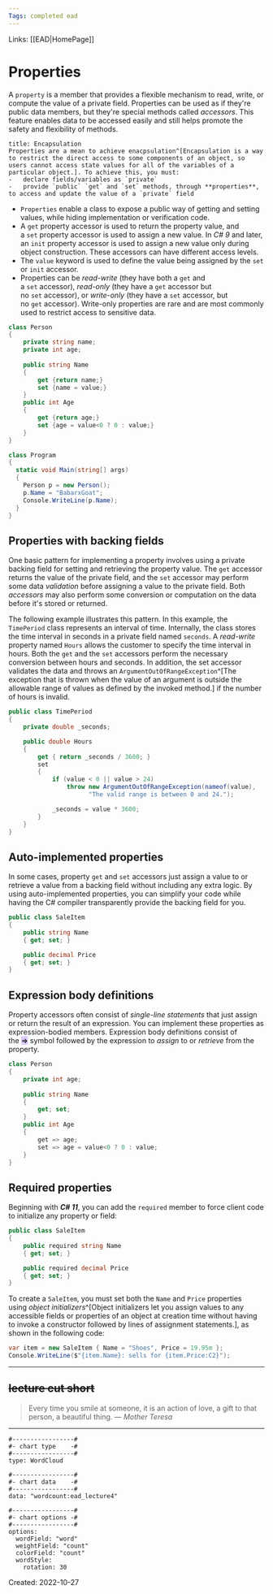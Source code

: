 ```yaml
---
Tags: completed ead
---
```

Links: [[EAD|HomePage]]
# Properties
A `property` is a member that provides a flexible mechanism to read, write, or compute the value of a private field. Properties can be used as if they're public data members, but they're special methods called _accessors_. This feature enables data to be accessed easily and still helps promote the safety and flexibility of methods.
```ad-important
title: Encapsulation
Properties are a mean to achieve enacpsulation^[Encapsulation is a way to restrict the direct access to some components of an object, so users cannot access state values for all of the variables of a particular object.]. To achieve this, you must:
-   declare fields/variables as `private`
-   provide `public` `get` and `set` methods, through **properties**, to access and update the value of a `private` field
```
- `Properties` enable a class to expose a public way of getting and setting values, while hiding implementation or verification code.
- A `get` property accessor is used to return the property value, and a `set` property accessor is used to assign a new value. In *C# 9* and later, an `init` property accessor is used to assign a new value only during object construction. These accessors can have different access levels.
- The `value` keyword is used to define the value being assigned by the `set` or `init` accessor.
- Properties can be _read-write_ (they have both a `get` and a `set` accessor), _read-only_ (they have a `get` accessor but no `set` accessor), or _write-only_ (they have a `set` accessor, but no `get` accessor). Write-only properties are rare and are most commonly used to restrict access to sensitive data.

```cs
class Person
{
	private string name;
	private int age;
	
	public string Name 
	{
		get {return name;}	
		set {name = value;}
	}
	public int Age
	{
		get {return age;}
		set {age = value<0 ? 0 : value;}
	}
}

class Program
{
  static void Main(string[] args)
  {
    Person p = new Person();
    p.Name = "BabarxGoat";
    Console.WriteLine(p.Name);
  }
}

```

## Properties with backing fields
One basic pattern for implementing a property involves using a private backing field for setting and retrieving the property value. The `get` accessor returns the value of the private field, and the `set` accessor may perform some data *validation* before assigning a value to the private field. Both *accessors* may also perform some conversion or computation on the data before it's stored or returned.

The following example illustrates this pattern. In this example, the `TimePeriod` class represents an interval of time. Internally, the class stores the time interval in seconds in a private field named `seconds`. A *read-write* property named `Hours` allows the customer to specify the time interval in hours. Both the `get` and the `set` accessors perform the necessary conversion between hours and seconds. In addition, the set accessor validates the data and throws an `ArgumentOutOfRangeException`^[The exception that is thrown when the value of an argument is outside the allowable range of values as defined by the invoked method.] if the number of hours is invalid.
```cs
public class TimePeriod
{
    private double _seconds;

    public double Hours
    {
        get { return _seconds / 3600; }
        set
        {
            if (value < 0 || value > 24)
                throw new ArgumentOutOfRangeException(nameof(value),
                      "The valid range is between 0 and 24.");

            _seconds = value * 3600;
        }
    }
}
```

## Auto-implemented properties
In some cases, property `get` and `set` accessors just assign a value to or retrieve a value from a backing field without including any extra logic. By using auto-implemented properties, you can simplify your code while having the C# compiler transparently provide the backing field for you.
```cs
public class SaleItem
{
    public string Name
    { get; set; }

    public decimal Price
    { get; set; }
}
```

## Expression body definitions

Property accessors often consist of *single-line statements* that just assign or return the result of an expression. You can implement these properties as expression-bodied members. Expression body definitions consist of the <mark style="background: #D2B3FFA6;">=></mark> symbol followed by the expression to *assign* to or *retrieve* from the property.
```cs
class Person
{
	private int age;
	
	public string Name 
	{
		get; set;
	}
	public int Age
	{
		get => age;
		set => age = value<0 ? 0 : value;
	}
}
```




##   Required properties
Beginning with ***C# 11***, you can add the `required` member to force client code to initialize any property or field:
```cs
public class SaleItem
{
    public required string Name
    { get; set; }

    public required decimal Price
    { get; set; }
}
```
To create a `SaleItem`, you must set both the `Name` and `Price` properties using _object initializers_^[Object initializers let you assign values to any accessible fields or properties of an object at creation time without having to invoke a constructor followed by lines of assignment statements.], as shown in the following code:
```cs
var item = new SaleItem { Name = "Shoes", Price = 19.95m };
Console.WriteLine($"{item.Name}: sells for {item.Price:C2}");
```



---
**~~lecture cut short~~**
---

> Every time you smile at someone, it is an action of love, a gift to that person, a beautiful thing.
> — <cite>Mother Teresa</cite>
---


```chartsview
#-----------------#
#- chart type    -#
#-----------------#
type: WordCloud

#-----------------#
#- chart data    -#
#-----------------#
data: "wordcount:ead_lecture4"

#-----------------#
#- chart options -#
#-----------------#
options:
  wordField: "word"
  weightField: "count"
  colorField: "count"
  wordStyle:
    rotation: 30
```

Created: 2022-10-27
